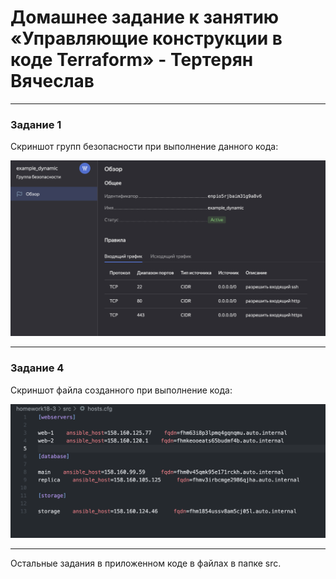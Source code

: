 # Домашнее задание к занятию «Управляющие конструкции в коде Terraform» - Тертерян Вячеслав

---

### Задание 1  

Скриншот групп безопасности при выполнение данного кода:  

![alt text](https://github.com/Marsianec/homework18-3/blob/main/img/1.png)  

---

### Задание 4  

Скриншот файла созданного при выполнение кода:  

![alt text](https://github.com/Marsianec/homework18-3/blob/main/img/2.png)  

---

Остальные задания в приложенном коде в файлах в папке src.